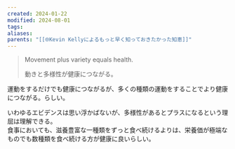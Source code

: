```yaml
---
created: 2024-01-22
modified: 2024-08-01
tags: 
aliases: 
parents: "[[🌐Kevin Kellyによるもっと早く知っておきたかった知恵]]"
---
```

> Movement plus variety equals health.
> 
> 動きと多様性が健康につながる。

運動をするだけでも健康につながるが、多くの種類の運動をすることでより健康につながる。らしい。

いわゆるエビデンスは思い浮かばないが、多様性があるとプラスになるという理屈は理解できる。  
食事においても、滋養豊富な一種類をずっと食べ続けるよりは、栄養価が極端なものでも数種類を食べ続ける方が健康に良いらしい。